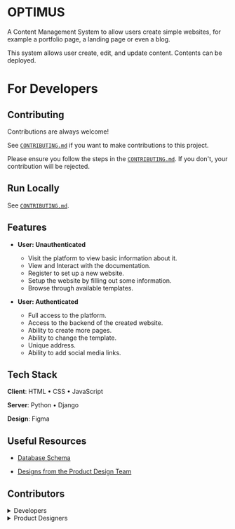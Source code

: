 # OPTIMUS

A Content Management System to allow users create simple websites, for example a portfolio page, a landing page or even a blog.

This system allows user create, edit, and update content. Contents can be deployed.



# For Developers

## Contributing

Contributions are always welcome!

See [`CONTRIBUTING.md`](https://github.com/zuri-training/my-cms-pjt19/blob/main/CONTRIBUTING.md) if you want to make contributions to this project.

Please ensure you follow the steps in the [`CONTRIBUTING.md`](https://github.com/zuri-training/my-cms-pjt19/blob/main/CONTRIBUTING.md). If you don't, your contribution will be rejected.

## Run Locally

See [`CONTRIBUTING.md`](https://github.com/zuri-training/my-cms-pjt19/blob/main/CONTRIBUTING.md).

## Features

- **User: Unauthenticated**
  - Visit the platform to view basic information about it.
  - View and Interact with the documentation.
  - Register to set up a new website.
  - Setup the website by filling out some information.
  - Browse through available templates.

- **User: Authenticated**
  - Full access to the platform.
  - Access to the backend of the created website.
  - Ability to create more pages.
  - Ability to change the template.
  - Unique address.
  - Ability to add social media links.

## Tech Stack

**Client**: HTML • CSS • JavaScript

**Server**: Python • Django

**Design**: Figma

## Useful Resources

- [Database Schema](https://bit.ly/Team19_databaseSchema)

- [Designs from the Product Design Team](https://bit.ly/Team19_myCMS_optimusDesign)

## Contributors

<details><summary>Developers</summary>

- [@philip-ifeanyi](https://www.github.com/philip-ifeanyi)
- [@Absaad01](https://www.github.com/Absaad01)
- [@afrokayie](https://www.github.com/afrokayie)
- [@sneekywhite](https://www.github.com/sneekywhite)
- [@JUNNY12](https://www.github.com/JUNNY12)
- [@IfeoluwaAroboto](https://www.github.com/IfeoluwaAroboto)
- [@Moabah](https://github.com/Moabah)
- [@onwukadavid](https://www.github.com/onwukadavid)
- [@Klaus139](https://www.github.com/Klaus139)
- [@Thatbelovedgirl](https://www.github.com/Thatbelovedgirl)
- [@Evusviv](https://www.github.com/Evusviv)
- [@Waga43](https://www.github.com/Waga43)
- [@Ogunsuyioluwaseeni](https://www.github.com/Ogunsuyioluwaseeni)
- [@Codith](https://www.github.com/Codith)
- [@Dabztechwyta](https://www.github.com/Dabztechwyta)

</details>

<details><summary>Product Designers</summary>

- [@MissEddie](https://www.github.com/MissEddie)
- [@RaymondUG](https://www.github.com/RaymondUG)
- [@iambjdennis](https://www.github.com/iambjdennis)
- [@TosinTaiyeSolanke](https://www.github.com/TosinTaiyeSolanke)
- [@ChideraN](https://www.github.com/ChideraN)
- [@Gmhyke](https://www.github.com/Gmhyke)
- [@Amelia-O](https://github.com/Amelia-O)
- [@Lateefah1kk](https://www.github.com/Lateefah1kk)
- [@promisenems](https://www.github.com/promisenems)
- [@Koawhyte](https://www.github.com/Koawhyte)

</details>

